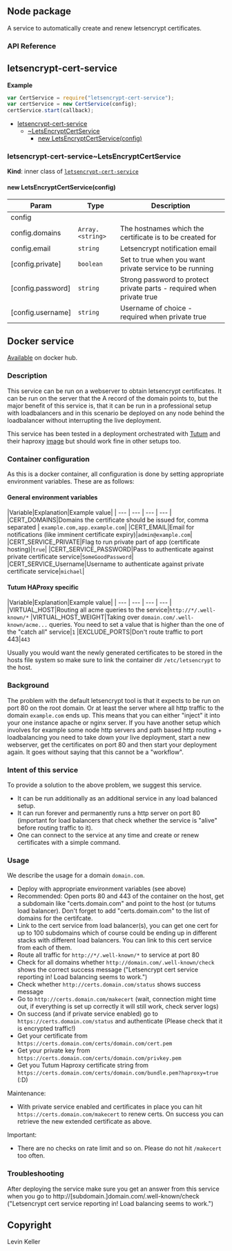 

## Node package

A service to automatically create and renew letsencrypt certificates.

### API Reference
<a name="module_letsencrypt-cert-service"></a>
## letsencrypt-cert-service
**Example**  
```js
var CertService = require("letsencrypt-cert-service");
var certService = new CertService(config);
certService.start(callback);
```

* [letsencrypt-cert-service](#module_letsencrypt-cert-service)
    * [~LetsEncryptCertService](#module_letsencrypt-cert-service..LetsEncryptCertService)
        * [new LetsEncryptCertService(config)](#new_module_letsencrypt-cert-service..LetsEncryptCertService_new)

<a name="module_letsencrypt-cert-service..LetsEncryptCertService"></a>
### letsencrypt-cert-service~LetsEncryptCertService
**Kind**: inner class of <code>[letsencrypt-cert-service](#module_letsencrypt-cert-service)</code>  
<a name="new_module_letsencrypt-cert-service..LetsEncryptCertService_new"></a>
#### new LetsEncryptCertService(config)

| Param | Type | Description |
| --- | --- | --- |
| config |  |  |
| config.domains | <code>Array.&lt;string&gt;</code> | The hostnames which the certificate is to be created for |
| config.email | <code>string</code> | Letsencrypt notification email |
| [config.private] | <code>boolean</code> | Set to true when you want private service to be running |
| [config.password] | <code>string</code> | Strong password to protect private parts - required when private true |
| [config.username] | <code>string</code> | Username of choice - required when private true |



## Docker service

[Available](https://hub.docker.com/r/levino/letsencrypt-cert-service/) on docker hub.

### Description

This service can be run on a webserver to obtain letsencrypt certificates.
It can be run on the server that the A record of the domain points to, but the major benefit of this service is, that it can be run in a professional setup
with loadbalancers and in this scenario be deployed on any node behind the loadbalancer without
interrupting the live deployment.

This service has been tested in a deployment orchestrated with [Tutum](https://tutum.co) and their haproxy [image](https://github.com/tutumcloud/haproxy) but
should work fine in other setups too.

### Container configuration

As this is a docker container, all configuration is done by setting appropriate environment variables.
These are as follows:

#### General environment variables

|Variable|Explanation|Example value|
| --- | --- | --- | --- |
|CERT_DOMAINS|Domains the certificate should be issued for, comma separated | ```example.com,app.example.com```|
|CERT_EMAIL|Email for notifications (like imminent certificate expiry)|```admin@example.com```|
|CERT_SERVICE_PRIVATE|Flag to run private part of app (certificate hosting)|```true```|
|CERT_SERVICE_PASSWORD|Pass to authenticate against private certificate service|```SomeGoodPassword```|
|CERT_SERVICE_Username|Username to authenticate against private certificate service|```michael```|

#### Tutum HAProxy specific
|Variable|Explanation|Example value|
| --- | --- | --- | --- |
|VIRTUAL_HOST|Routing all acme queries to the service|```http://*/.well-known/*```
|VIRTUAL_HOST_WEIGHT|Taking over ```domain.com/.well-known/acme...``` queries. You need to set a value that is higher than the one of the "catch all" service|```1```
|EXCLUDE_PORTS|Don't route traffic to port 443|```443```

Usually you would want the newly generated certificates to be stored in the hosts file system
so make sure to link the container dir ```/etc/letsencrypt``` to the host.

### Background

The problem with the default letsencrypt tool is that it expects to be run on port 80 on the root domain.
Or at least the server where all http traffic to the domain ```example.com``` ends up. This
means that you can either "inject" it into your one instance apache or nginx server. If you have another setup
which involves for example some node http servers and path based http routing + loadbalancing you need to take down
your live deployment, start a new webserver, get the certificates on port 80 and then start your deployment
again. It goes without saying that this cannot be a "workflow".

### Intent of this service

To provide a solution to the above problem, we suggest this service.

- It can be run additionally as an additional service in any load balanced setup.
- It can run forever and permanently runs a http server on port 80 (important for
load balancers that check whether the service is "alive" before routing traffic to it).
- One can connect to the service at any time and create or renew certificates with a simple command.


### Usage

We describe the usage for a domain ```domain.com```.


- Deploy with appropriate environment variables (see above)
- Recommended: Open ports 80 and 443 of the container on the host, get a subdomain like "certs.domain.com" and point to the host (or tutums load balancer). Don't forget to add "certs.domain.com" to the list of domains for the certifcate.
- Link to the cert service from load balancer(s), you can get one cert for up to 100 subdomains which of course could be ending up in different stacks with different load balancers. You can link to this cert service from each of them.
- Route all traffic for ```http://*/.well-known/*``` to service at port 80
- Check for all domains whether ```http://domain.com/.well-known/check``` shows the correct success message ("Letsencrypt cert service reporting in! Load balancing seems to work.")
- Check whether ```http://certs.domain.com/status``` shows success message
- Go to ```http://certs.domain.com/makecert``` (wait, connection might time out, if everything is set up correctly it will still work, check server logs)
- On success (and if private service enabled) go to ```https://certs.domain.com/status``` and authenticate (Please check that it is encrypted traffic!)
- Get your certificate from ```https://certs.domain.com/certs/domain.com/cert.pem```
- Get your private key from ```https://certs.domain.com/certs/domain.com/privkey.pem```
- Get you Tutum Haproxy certificate string from ```https://certs.domain.com/certs/domain.com/bundle.pem?haproxy=true``` (:D)

Maintenance:

- With private service enabled and certificates in place you can hit ```https://certs.domain.com/makecert``` to renew certs. On success you can retrieve the new extended certificate as above.

Important:

- There are no checks on rate limit and so on. Please do not hit ```/makecert``` too often.


### Troubleshooting

After deploying the service make sure you get an answer from this service when you go to
http://[subdomain.]domain.com/.well-known/check ("Letsencrypt cert service reporting in! Load balancing seems to work.")

## Copyright

Levin Keller
